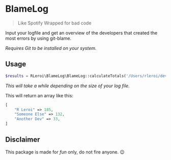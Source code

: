 # BlameLog
> Like Spotify Wrapped for bad code

Input your logfile and get an overview of the developers that created the most errors by using git-blame.

_Requires Git to be installed on your system._

## Usage
```php
$results = RLeroi\BlameLog\BlameLog::calculateTotals('/Users/rleroi/dev/my-project/storage/logs/laravel.log');
```
_This will take a while depending on the size of your log file._

This will return an array like this:
```php
[
    "R Leroi" => 185,
    "Someone Else" => 132,
    "Another Dev" => 33,
]
```

## Disclaimer
This package is made for _fun_ only, do not fire anyone. 😉